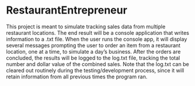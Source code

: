 # RestaurantEntrepreneur
This project is meant to simulate tracking sales data from multiple restaurant locations. The end result will be a console application that writes information to a .txt file. When the user runs the console app, it will display several messages prompting the user to order an item from a restaurant location, one at a time, to simulate a day’s business. After the orders are concluded, the results will be logged to the log.txt file, tracking the total number and dollar value of the combined sales.   Note that the log.txt can be cleared out routinely during the testing/development process, since it will retain information from all previous times the program ran.

